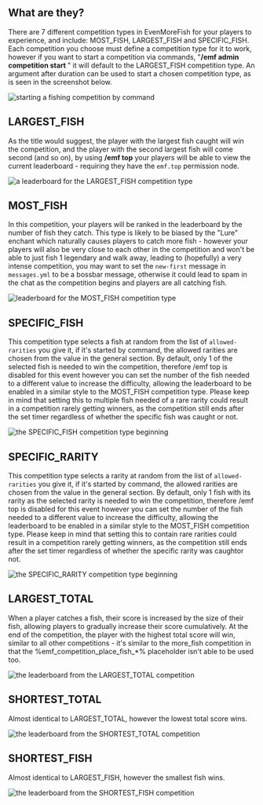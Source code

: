 ## What are they?
There are 7 different competition types in EvenMoreFish for your players to experience, and include: MOST_FISH, LARGEST_FISH and SPECIFIC_FISH. Each competition you choose must define a competition type for it to work, however if you want to start a competition via commands, "**/emf admin competition start <duration>**" it will default to the LARGEST_FISH competition type. An argument after duration can be used to start a chosen competition type, as is seen in the screenshot below.

![starting a fishing competition by command](https://media.discordapp.net/attachments/723194663519125618/883038254042083408/unknown.png)

## LARGEST_FISH
As the title would suggest, the player with the largest fish caught will win the competition, and the player with the second largest fish will come second (and so on), by using **/emf top** your players will be able to view the current leaderboard - requiring they have the `emf.top` permission node.

![a leaderboard for the LARGEST_FISH competition type](https://media.discordapp.net/attachments/723194663519125618/883043716686827550/unknown.png)

## MOST_FISH
In this competition, your players will be ranked in the leaderboard by the number of fish they catch. This type is likely to be biased by the "Lure" enchant which naturally causes players to catch more fish - however your players will also be very close to each other in the competition and won't be able to just fish 1 legendary and walk away, leading to (hopefully) a very intense competition, you may want to set the `new-first` message in `messages.yml` to be a bossbar message, otherwise it could lead to spam in the chat as the competition begins and players are all catching fish.

![leaderboard for the MOST_FISH competition type](https://media.discordapp.net/attachments/723194663519125618/883046296615788565/unknown.png)

## SPECIFIC_FISH
This competition type selects a fish at random from the list of `allowed-rarities` you give it, if it's started by command, the allowed rarities are chosen from the value in the general section. By default, only 1 of the selected fish is needed to win the competition, therefore /emf top is disabled for this event however you can set the number of the fish needed to a different value to increase the difficulty, allowing the leaderboard to be enabled in a similar style to the MOST_FISH competition type. Please keep in mind that setting this to multiple fish needed of a rare rarity could result in a competition rarely getting winners, as the competition still ends after the set timer regardless of whether the specific fish was caught or not.

![the SPECIFIC_FISH competition type beginning](https://media.discordapp.net/attachments/723194663519125618/883063415453655050/unknown.png)

## SPECIFIC_RARITY
This competition type selects a rarity at random from the list of `allowed-rarities` you give it, if it's started by command, the allowed rarities are chosen from the value in the general section. By default, only 1 fish with its rarity as the selected rarity is needed to win the competition, therefore /emf top is disabled for this event however you can set the number of the fish needed to a different value to increase the difficulty, allowing the leaderboard to be enabled in a similar style to the MOST_FISH competition type. Please keep in mind that setting this to contain rare rarities could result in a competition rarely getting winners, as the competition still ends after the set timer regardless of whether the specific rarity was caughtor not.

![the SPECIFIC_RARITY competition type beginning](https://media.discordapp.net/attachments/723194663519125618/981585087437086770/unknown.png)

## LARGEST_TOTAL
When a player catches a fish, their score is increased by the size of their fish, allowing players to gradually increase their score cumulatively. At the end of the competition, the player with the highest total score will win, similar to all other competitions - it's similar to the more_fish competition in that the %emf_competition_place_fish_*% placeholder isn't able to be used too.

![the leaderboard from the LARGEST_TOTAL competition](https://media.discordapp.net/attachments/723194663519125618/981639014601859132/unknown.png)

## SHORTEST_TOTAL
Almost identical to LARGEST_TOTAL, however the lowest total score wins.

![the leaderboard from the SHORTEST_TOTAL competition](https://media.discordapp.net/attachments/723194663519125618/981639014601859132/unknown.png)

## SHORTEST_FISH
Almost identical to LARGEST_FISH, however the smallest fish wins.

![the leaderboard from the SHORTEST_FISH competition](https://media.discordapp.net/attachments/723194663519125618/981639014601859132/unknown.png)
